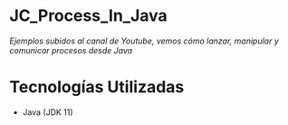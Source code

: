 # JC_Process_In_Java

*Ejemplos subidos al canal de Youtube, vemos cómo lanzar, manipular y comunicar procesos desde Java*

# Tecnologías Utilizadas

- Java (JDK 11)
